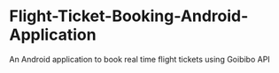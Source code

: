 # Flight-Ticket-Booking-Android-Application
An Android application to book real time flight tickets using Goibibo API
